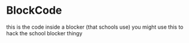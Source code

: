 # BlockCode
this is the code inside a blocker (that schools use) you might use this to hack the school blocker thingy
